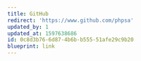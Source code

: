 ```yaml
---
title: GitHub
redirect: 'https://www.github.com/phpsa'
updated_by: 1
updated_at: 1597638686
id: 0c8d3b76-6d87-4b6b-b555-51afe29c9b20
blueprint: link
---
```

